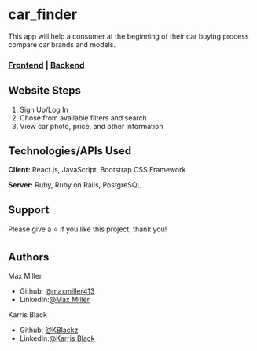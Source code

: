 # car_finder

This app will help a consumer at the beginning of their car buying process compare car brands and models. 

### [Frontend](https://github.com/maxmiller413/car_finder_frontend) | [Backend](https://github.com/maxmiller413/car_finder_backend)

## Website Steps

  1.    Sign Up/Log In 
  2.    Chose from available filters and search
  3.    View car photo, price, and other information

## Technologies/APIs Used

**Client:** React.js, JavaScript, Bootstrap CSS Framework

**Server:** Ruby, Ruby on Rails, PostgreSQL

## Support

Please give a ⭐️ if you like this project, thank you!

## Authors

Max Miller
- Github:  [@maxmiller413](https://github.com/maxmiller413)
- LinkedIn:[@Max Miller](https://www.linkedin.com/in/max-miller-a4589830/)

Karris Black
- Github:  [@KBlackz](https://github.com/KBlackz)
- LinkedIn:[@Karris Black](https://www.linkedin.com/in/karris-black-a96523169/)


<!-- # README

This README would normally document whatever steps are necessary to get the
application up and running.

Things you may want to cover:

* Ruby version

* System dependencies

* Configuration

* Database creation

* Database initialization

* How to run the test suite

* Services (job queues, cache servers, search engines, etc.)

* Deployment instructions

* ... -->
